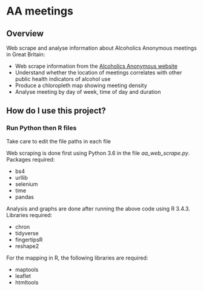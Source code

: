 # AA meetings

## Overview

Web scrape and analyse information about Alcoholics Anonymous meetings in Great Britain:
- Web scrape information from the [Alcoholics Anonymous website](https://www.alcoholics-anonymous.org.uk/aa-meetings/Find-a-Meeting)
- Understand whether the location of meetings correlates with other public health indicators of alcohol use
- Produce a chloropleth map showing meeting density
- Analyse meeting by day of week, time of day and duration

## How do I use this project?

### Run Python then R files

Take care to edit the file paths in each file

Web scraping is done first using Python 3.6 in the file *aa_web_scrape.py*. Packages required:
- bs4
- urllib
- selenium
- time
- pandas

Analysis and graphs are done after running the above code using R 3.4.3. Libraries required:
- chron
- tidyverse
- fingertipsR
- reshape2

For the mapping in R, the following libraries are required:
- maptools
- leaflet
- htmltools
